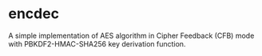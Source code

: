 # encdec
A simple implementation of AES algorithm in Cipher Feedback (CFB) mode with PBKDF2-HMAC-SHA256 key derivation function.
